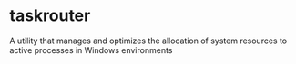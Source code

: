 # taskrouter
 A utility that manages and optimizes the allocation of system resources to active processes in Windows environments
